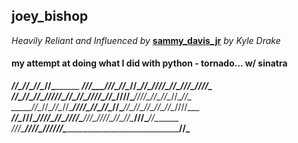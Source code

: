 ## joey_bishop

_Heavily Reliant and Influenced by_ [**sammy_davis_jr**](https://github.com/kyledrake/sammy_davis_jr) _by Kyle Drake_

#### my attempt at doing what I did with python - tornado... w/ sinatra
_____/\/\____________________________________________________/\/\________/\/\________________/\/\_______________________________
_____________/\/\/\______/\/\/\____/\/\__/\/\________________/\/\__________________/\/\/\/\__/\/\__________/\/\/\____/\/\/\/\___
_____/\/\__/\/\__/\/\__/\/\/\/\/\__/\/\__/\/\________________/\/\/\/\____/\/\____/\/\/\/\____/\/\/\/\____/\/\__/\/\__/\/\__/\/\_
_____/\/\__/\/\__/\/\__/\/\__________/\/\/\/\________________/\/\__/\/\__/\/\__________/\/\__/\/\__/\/\__/\/\__/\/\__/\/\/\/\___
_____/\/\____/\/\/\______/\/\/\/\________/\/\________________/\/\/\/\____/\/\/\__/\/\/\/\____/\/\__/\/\____/\/\/\____/\/\_______
_/\/\/\____________________________/\/\/\/\____/\/\/\/\/\/\__________________________________________________________/\/\_______
                                                                                                            
